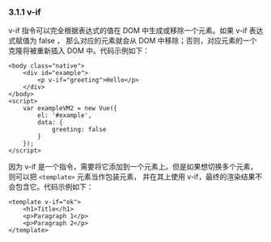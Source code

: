 ### 3.1.1 v-if

v-if 指令可以完全根据表达式的值在 DOM 中<red>生成</red>或<red>移除</red>一个元素。如果 v-if 表达式赋值为 false ，
那么对应的元素就会从 DOM 中移除；否则，对应元素的一个<red>克隆</red>将被重新插入 DOM 中。代码示例如下：

    <body class="native">
        <div id="example">
            <p v-if="greeting">Hello</p>
        </div>
    </body>
    <script>
        var exampleVM2 = new Vue({
            el: '#example',
            data: {
                greeting: false
            }
        });
    </script>

因为 v-if 是一个指令，需要将它添加到一个元素上。但是如果想切换多个元素，则可以把 `<template>` 元素当作包装元素，
并在其上使用 v-if，<red>最终的渲染结果不会包含它</red>。代码示例如下：

    <template v-if="ok">
        <h1>Title</h1>
        <p>Paragraph 1</p>
        <p>Paragraph 2</p>
    </template>
